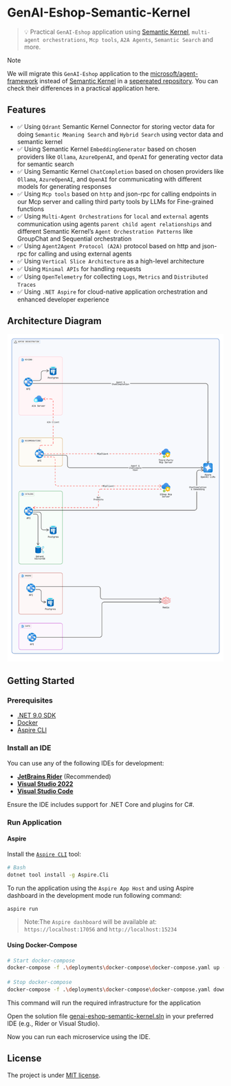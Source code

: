 # GenAI-Eshop-Semantic-Kernel

> 💡 Practical `GenAI-Eshop` application using [Semantic Kernel](https://github.com/microsoft/semantic-kernel), `multi-agent orchestrations`, `Mcp tools`, `A2A Agents`, `Semantic Search` and more.

> [!NOTE]
> We will migrate this `GenAI-Eshop` application to the [microsoft/agent-framework](https://github.com/microsoft/agent-framework) instead of [Semantic Kernel](https://github.com/microsoft/semantic-kernel) in a [sepereated repository](https://github.com/mehdihadeli/genai-eshop). You can check their differences in a practical application here.

## Features

- ✅ Using `Qdrant` Semantic Kernel Connector for storing vector data for doing `Semantic Meaning Search` and `Hybrid Search` using vector data and semantic kernel
- ✅ Using Semantic Kernel `EmbeddingGenerator` based on chosen providers like `Ollama`, `AzureOpenAI`, and `OpenAI` for generating vector data for semantic search
- ✅ Using Semantic Kernel `ChatCompletion` based on chosen providers like `Ollama`, `AzureOpenAI`, and `OpenAI` for communicating with different models for generating responses
- ✅ Using `Mcp tools` based on `http` and json-rpc for calling endpoints in our Mcp server and calling third party tools by LLMs for Fine-grained functions
- ✅ Using `Multi-Agent Orchestrations` for `local` and `external` agents communication using agents `parent child agent relationships` and different Semantic Kernel’s `Agent Orchestration Patterns` like GroupChat and Sequential orchestration
- ✅ Using `Agent2Agent Protocol (A2A)` protocol based on http and json-rpc for calling and using external agents
- ✅ Using `Vertical Slice Architecture` as a high-level architecture
- ✅ Using `Minimal APIs` for handling requests
- ✅ Using `OpenTelemetry` for collecting `Logs`, `Metrics` and `Distributed Traces`
- ✅ Using `.NET Aspire` for cloud-native application orchestration and enhanced developer experience

## Architecture Diagram

![](assets/genai-eshop.png)

## Getting Started

### Prerequisites

- [.NET 9.0 SDK](https://dotnet.microsoft.com/download/dotnet/)
- [Docker](https://www.docker.com/get-started)
- [Aspire CLI](https://learn.microsoft.com/en-us/dotnet/aspire/cli/install)

### Install an IDE

You can use any of the following IDEs for development:

- **[JetBrains Rider](https://www.jetbrains.com/rider/)** (Recommended)
- **[Visual Studio 2022](https://visualstudio.microsoft.com/)**
- **[Visual Studio Code](https://code.visualstudio.com/)**

Ensure the IDE includes support for .NET Core and plugins for C#.

### Run Application

#### Aspire

Install the [`Aspire CLI`](https://learn.microsoft.com/en-us/dotnet/aspire/cli/install?tabs=windows) tool:

```bash
# Bash
dotnet tool install -g Aspire.Cli
```

To run the application using the `Aspire App Host` and using Aspire dashboard in the development mode run following command:

```bash
aspire run
```

> Note:The `Aspire dashboard` will be available at:
> `https://localhost:17056` and `http://localhost:15234`

#### Using Docker-Compose

```bash
# Start docker-compose
docker-compose -f .\deployments\docker-compose\docker-compose.yaml up -d

# Stop docker-compose
docker-compose -f .\deployments\docker-compose\docker-compose.yaml down
```

This command will run the required infrastructure for the application

Open the solution file [genai-eshop-semantic-kernel.sln](./genai-eshop-semantic-kernel.sln) in your preferred IDE (e.g., Rider or Visual Studio).

Now you can run each microservice using the IDE.

## License

The project is under [MIT license](https://github.com/mehdihadeli/genai-eshop-semantic-kernel/blob/main/LICENSE).
